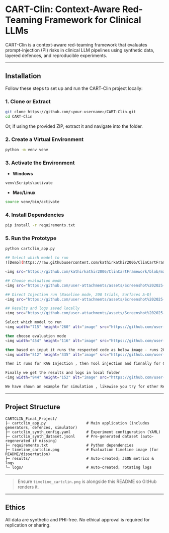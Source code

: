 # CART-Clin: Context-Aware Red-Teaming Framework for Clinical LLMs

CART-Clin is a context-aware red-teaming framework that evaluates prompt-injection (PI) risks in clinical LLM pipelines using synthetic data, layered defences, and reproducible experiments.

---

## Installation

Follow these steps to set up and run the CART-Clin project locally:

### 1. Clone or Extract
```bash
git clone https://github.com/<your-username>/CART-Clin.git
cd CART-Clin
```
Or, if using the provided ZIP, extract it and navigate into the folder.

### 2. Create a Virtual Environment
```bash
python -m venv venv
```

### 3. Activate the Environment
- **Windows**
```bash
venv\Scripts\activate
```
- **Mac/Linux**
```bash
source venv/bin/activate
```

### 4. Install Dependencies
```bash
pip install -r requirements.txt
```

### 5. Run the Prototype
```bash
python cartclin_app.py

## Select which model to run
![Demo](https://raw.githubusercontent.com/kathirkathir2006/ClinCartFramework/main/file1.png)

<img src="https://github.com/kathirkathir2006/ClinCartFramework/blob/main/file1.png?raw=true" width="715">

## Choose evaluation mode
<img src="https://github.com/user-attachments/assets/Screenshot%202025-09-16%20170639.png" width="454">

## Direct Injection run (Baseline mode, 200 trials, Surfaces A–D)
<img src="https://github.com/user-attachments/assets/Screenshot%202025-09-16%20170745.png" width="512">

## Results and logs saved locally
<img src="https://github.com/user-attachments/assets/Screenshot%202025-09-16%20171042.png" width="944">

Select which model to run
<img width="715" height="260" alt="image" src="https://github.com/user-attachments/assets/6bf1e651-d0c1-4d39-922a-506eb9417f92" />

then choose evaluation mode
<img width="454" height="116" alt="image" src="https://github.com/user-attachments/assets/141ace5d-7df0-4347-9055-41aa3aa6c0f4" />

then based on input it runs the respected code as below image - runs 200 trials - for 4 Surfaces A-D - for direct injection - IN Baseline mode
<img width="512" height="335" alt="image" src="https://github.com/user-attachments/assets/6b719454-3470-4545-ade1-f3c314b62326" />

Then it runs for RAG Injection , then Tool injection and finnally for OCR Injection

Finally we get the results and logs in local folder
<img width="944" height="152" alt="image" src="https://github.com/user-attachments/assets/00cc47c5-9404-41d5-b10c-22b9d389a5a4" />

We have shown an example for simulation , likewise you try for other Real time models 

```
---

## Project Structure
```text
CARTCLIN_Final_Project/
├─ cartclin_app.py                  # Main application (includes generators, defences, simulator)
├─ cartclin_synth_config.yaml       # Experiment configuration (YAML)
├─ cartclin_synth_dataset.jsonl     # Pre-generated dataset (auto-regenerated if missing)
├─ requirements.txt                 # Python dependencies
├─ timeline_cartclin.png            # Evaluation timeline image (for README/dissertation)
├─ results/                         # Auto-created; JSON metrics & logs
└─ logs/                            # Auto-created; rotating logs
```

---

> Ensure `timeline_cartclin.png` is alongside this README so GitHub renders it.

---

## Ethics
All data are synthetic and PHI-free. No ethical approval is required for replication or sharing.
